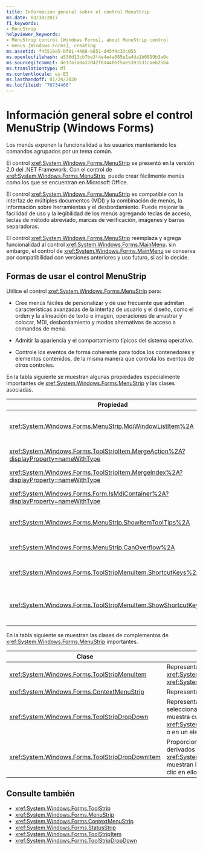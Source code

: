 ```yaml
---
title: Información general sobre el control MenuStrip
ms.date: 03/30/2017
f1_keywords:
- MenuStrip
helpviewer_keywords:
- MenuStrip control [Windows Forms], about MenuStrip control
- menus [Windows Forms], creating
ms.assetid: f45516e5-bf01-4468-b851-d45f4c33c055
ms.openlocfilehash: a536d13cb7be3f4e4e4a085e1a4da1b0899b3a0c
ms.sourcegitcommit: de17a7a0a37042f0d4406f5ae5393531caeb25ba
ms.translationtype: MT
ms.contentlocale: es-ES
ms.lasthandoff: 01/24/2020
ms.locfileid: "76734466"
---
```

# <a name="menustrip-control-overview-windows-forms"></a>Información general sobre el control MenuStrip (Windows Forms)
Los menús exponen la funcionalidad a los usuarios manteniendo los comandos agrupados por un tema común.  
  
 El control <xref:System.Windows.Forms.MenuStrip> se presentó en la versión 2,0 del .NET Framework. Con el control de <xref:System.Windows.Forms.MenuStrip>, puede crear fácilmente menús como los que se encuentran en Microsoft Office.  
  
 El control <xref:System.Windows.Forms.MenuStrip> es compatible con la interfaz de múltiples documentos (MDI) y la combinación de menús, la información sobre herramientas y el desbordamiento. Puede mejorar la facilidad de uso y la legibilidad de los menús agregando teclas de acceso, teclas de método abreviado, marcas de verificación, imágenes y barras separadoras.  
  
 El control <xref:System.Windows.Forms.MenuStrip> reemplaza y agrega funcionalidad al control <xref:System.Windows.Forms.MainMenu>. sin embargo, el control de <xref:System.Windows.Forms.MainMenu> se conserva por compatibilidad con versiones anteriores y uso futuro, si así lo decide.  
  
## <a name="ways-to-use-the-menustrip-control"></a>Formas de usar el control MenuStrip  
 Utilice el control <xref:System.Windows.Forms.MenuStrip> para:  
  
- Cree menús fáciles de personalizar y de uso frecuente que admitan características avanzadas de la interfaz de usuario y el diseño, como el orden y la alineación de texto e imagen, operaciones de arrastrar y colocar, MDI, desbordamiento y modos alternativos de acceso a comandos de menú.  
  
- Admitir la apariencia y el comportamiento típicos del sistema operativo.  
  
- Controle los eventos de forma coherente para todos los contenedores y elementos contenidos, de la misma manera que controla los eventos de otros controles.  
  
 En la tabla siguiente se muestran algunas propiedades especialmente importantes de <xref:System.Windows.Forms.MenuStrip> y las clases asociadas.  
  
|Propiedad|Descripción|  
|--------------|-----------------|  
|<xref:System.Windows.Forms.MenuStrip.MdiWindowListItem%2A>|Obtiene o establece el <xref:System.Windows.Forms.ToolStripMenuItem> que se usa para mostrar una lista de formularios MDI secundarios.|  
|<xref:System.Windows.Forms.ToolStripItem.MergeAction%2A?displayProperty=nameWithType>|Obtiene o establece cómo se combinan los menús secundarios con los menús primarios en las aplicaciones MDI.|  
|<xref:System.Windows.Forms.ToolStripItem.MergeIndex%2A?displayProperty=nameWithType>|Obtiene o establece la posición de un elemento combinado en un menú de aplicaciones MDI.|  
|<xref:System.Windows.Forms.Form.IsMdiContainer%2A?displayProperty=nameWithType>|Obtiene o establece un valor que indica si el formulario es un contenedor de formularios MDI secundarios.|  
|<xref:System.Windows.Forms.MenuStrip.ShowItemToolTips%2A>|Obtiene o establece un valor que indica si se muestra información sobre herramientas para el <xref:System.Windows.Forms.MenuStrip>.|  
|<xref:System.Windows.Forms.MenuStrip.CanOverflow%2A>|Obtiene o establece un valor que indica si <xref:System.Windows.Forms.MenuStrip> admite la funcionalidad del desbordamiento.|  
|<xref:System.Windows.Forms.ToolStripMenuItem.ShortcutKeys%2A>|Obtiene o establece las teclas de método abreviado asociadas a <xref:System.Windows.Forms.ToolStripMenuItem>.|  
|<xref:System.Windows.Forms.ToolStripMenuItem.ShowShortcutKeys%2A>|Obtiene o establece un valor que indica si las teclas de método abreviado asociadas a <xref:System.Windows.Forms.ToolStripMenuItem> se muestran al lado de <xref:System.Windows.Forms.ToolStripMenuItem>.|  
  
 En la tabla siguiente se muestran las clases de complementos de <xref:System.Windows.Forms.MenuStrip> importantes.  
  
|Clase|Descripción|  
|-----------|-----------------|  
|<xref:System.Windows.Forms.ToolStripMenuItem>|Representa una opción seleccionable mostrada en un <xref:System.Windows.Forms.MenuStrip> o <xref:System.Windows.Forms.ContextMenuStrip>.|  
|<xref:System.Windows.Forms.ContextMenuStrip>|Representa un menú contextual.|  
|<xref:System.Windows.Forms.ToolStripDropDown>|Representa un control que permite al usuario seleccionar un solo elemento de una lista que se muestra cuando el usuario hace clic en un <xref:System.Windows.Forms.ToolStripDropDownButton> o en un elemento de menú de nivel superior.|  
|<xref:System.Windows.Forms.ToolStripDropDownItem>|Proporciona la funcionalidad básica para los controles derivados de <xref:System.Windows.Forms.ToolStripItem> que muestran los elementos desplegables cuando se hace clic en ellos.|  
  
## <a name="see-also"></a>Consulte también

- <xref:System.Windows.Forms.ToolStrip>
- <xref:System.Windows.Forms.MenuStrip>
- <xref:System.Windows.Forms.ContextMenuStrip>
- <xref:System.Windows.Forms.StatusStrip>
- <xref:System.Windows.Forms.ToolStripItem>
- <xref:System.Windows.Forms.ToolStripDropDown>
